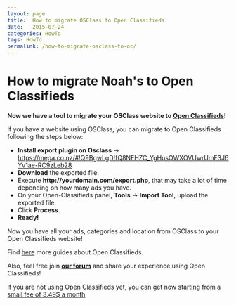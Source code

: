 ```yaml
---
layout: page
title:  How to migrate OSClass to Open Classifieds
date:   2015-07-24
categories: HowTo
tags: HowTo
permalink: /how-to-migrate-osclass-to-oc/
---
```

# How to migrate Noah's to Open Classifieds

**Now we have a tool to migrate your OSClass website to [Open Classifieds](http://open-classifieds.com/)!**

If you have a website using OSClass, you can migrate to Open Classifieds following the steps below:

+ **Install export plugin on Osclass** -> https://mega.co.nz/#!Q9BgwLgD!fQ8NFHZC_YgHusOWXOVUwrUmF3J6Yv1ae-RC9zLeb28
+ **Download** the exported file.
+ Execute **http://**yourdomain.com**/export.php**, that may take a lot of time depending on how many ads you have.
+ On your Open-Classifieds panel, **Tools** -> **Import Tool**, upload the exported file.
+ Click **Process**.
+ **Ready!**

Now you have all your ads, categories and location from OSClass to your Open Classifieds website!

Find [here](http://docs.yclas.com/) more guides about Open Classifieds.

Also, feel free join [**our forum**](http://forums.open-classifieds.com/) and share your experience using Open Classifieds!

If you are not using Open Classifieds yet, you can get now starting from [a small fee of 3.49$ a month](http://open-classifieds.com/hosting/)
